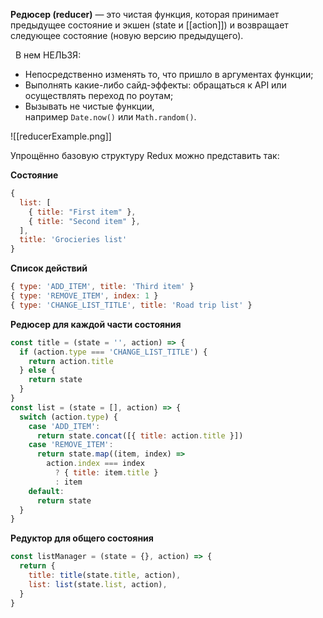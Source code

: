 **Редюсер (reducer)** — это чистая функция, которая принимает предыдущее состояние и экшен (state и [[action]]) и возвращает следующее состояние (новую версию предыдущего).

 
 В нем НЕЛЬЗЯ:
-   Непосредственно изменять то, что пришло в аргументах функции;
-   Выполнять какие-либо сайд-эффекты: обращаться к API или осуществлять переход по роутам;
-   Вызывать не чистые функции, например `Date.now()` или `Math.random()`.

![[reducerExample.png]]

Упрощённо базовую структуру Redux можно представить так:

**Состояние**

```javascript
{
  list: [
    { title: "First item" },
    { title: "Second item" },
  ],
  title: 'Grocieries list'
}
```

**Список действий**

```javascript
{ type: 'ADD_ITEM', title: 'Third item' }
{ type: 'REMOVE_ITEM', index: 1 }
{ type: 'CHANGE_LIST_TITLE', title: 'Road trip list' }
```

**Редюсер для каждой части состояния**

```javascript
const title = (state = '', action) => {
  if (action.type === 'CHANGE_LIST_TITLE') {
    return action.title
  } else {
    return state
  }
}
const list = (state = [], action) => {
  switch (action.type) {
    case 'ADD_ITEM':
      return state.concat([{ title: action.title }])
    case 'REMOVE_ITEM':
      return state.map((item, index) =>
        action.index === index
          ? { title: item.title }
          : item
    default:
      return state
  }
}
```

**Редуктор для общего состояния**

```javascript
const listManager = (state = {}, action) => {
  return {
    title: title(state.title, action),
    list: list(state.list, action),
  }
}
```